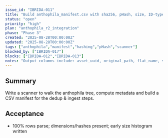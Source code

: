 ```yaml
---
issue_id: "IBRIDA-011"
title: "Build anthophila_manifest.csv with sha256, pHash, size, ID-type guess"
status: "open"
priority: "high"
plan: "anthophila_r2_integration"
phase: "Phase 3"
created: "2025-08-28T00:00:00Z"
updated: "2025-08-28T00:00:00Z"
tags: ["anthophila","manifest","hashing","pHash","scanner"]
blocked_by: ["IBRIDA-017"]
blocks: ["IBRIDA-012","IBRIDA-013"]
notes: "Output columns include: asset_uuid, original_path, flat_name, scientific_name_norm, id_core, id_type_guess, width, height, sha256, phash, source_tag, license_guess, keep_flag."
---
```


## Summary
Write a scanner to walk the anthophila tree, compute metadata and build a CSV manifest for the dedup & ingest steps.

## Acceptance
- 100% rows parse; dimensions/hashes present; early size histogram written